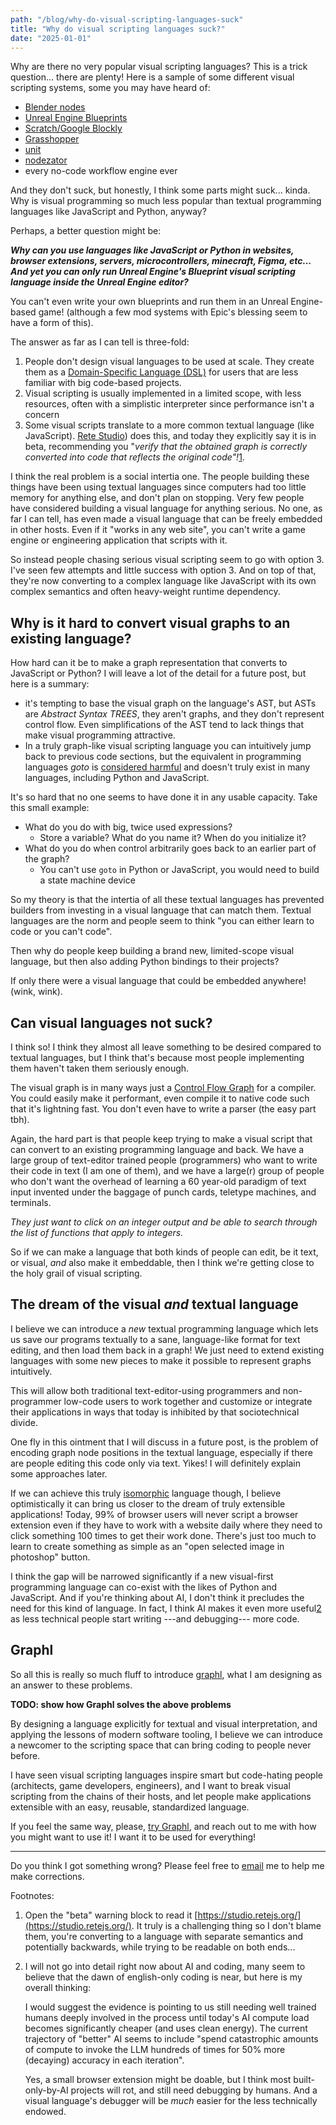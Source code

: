 ```yaml
---
path: "/blog/why-do-visual-scripting-languages-suck"
title: "Why do visual scripting languages suck?"
date: "2025-01-01"
---
```


Why are there no very popular visual scripting languages? This is a trick question... there are plenty!
Here is a sample of some different visual scripting systems, some you may have heard of:

- [Blender nodes](https://docs.blender.org/manual/en/latest/modeling/geometry_nodes/index.html)
- [Unreal Engine Blueprints](https://dev.epicgames.com/documentation/en-us/unreal-engine/introduction-to-blueprints-visual-scripting-in-unreal-engine)
- [Scratch/Google Blockly](https://developers.google.com/blockly/)
- [Grasshopper](https://www.grasshopper3d.com/page/tutorials-1)
- [unit](https://unit.software)
- [nodezator](https://github.com/IndiePython/nodezator)
- every no-code workflow engine ever

And they don't suck, but honestly, I think some parts might suck... kinda.
Why is visual programming so much less popular than textual programming languages like JavaScript and Python, anyway?

Perhaps, a better question might be:

<!-- TODO: different font -->

***Why can you use languages like JavaScript or Python in websites, browser extensions, servers,
microcontrollers, minecraft, Figma, etc... And yet you can only run Unreal Engine's Blueprint visual
scripting language inside the Unreal Engine editor?***

You can't even write your own blueprints and run them in an Unreal Engine-based game!
(although a few mod systems with Epic's blessing seem to have a form of this).

The answer as far as I can tell is three-fold:

1. People don't design visual languages to be used at scale.
   They create them as a [Domain-Specific Language (DSL)](https://en.wikipedia.org/wiki/Domain-specific_language)
   for users that are less familiar with big code-based projects.
2. Visual scripting is usually implemented in a limited scope, with less resources,
   often with a simplistic interpreter since performance isn't a concern
3. Some visual scripts translate to a more common textual language (like JavaScript).
   [Rete Studio](https://studio.retejs.org/)) does this, and today they explicitly say it is in beta, recommending you
   "_verify that the obtained graph is correctly converted into code that reflects the original code"!_<a href="#footnote1"><super>1</super></a>.

I think the real problem is a social intertia one. The people building these things have been using textual
languages since computers had too little memory for anything else, and don't plan on stopping. Very few people
have considered building a visual language for anything serious. No one, as far I can tell, has even made
a visual language that can be freely embedded in other hosts. Even if it "works in any web site", you can't
write a game engine or engineering application that scripts with it.

So instead people chasing serious visual scripting seem to go with option 3. I've seen few attempts and little
success with option 3. And on top of that, they're now converting to a complex language like JavaScript with its
own complex semantics and often heavy-weight runtime dependency.

## Why is it hard to convert visual graphs to an existing language?

How hard can it be to make a graph representation that converts to JavaScript or Python?
I will leave a lot of the detail for a future post, but here is a summary:

- it's tempting to base the visual graph on the language's AST, but ASTs are _Abstract Syntax TREES_, they aren't graphs,
  and they don't represent control flow. Even simplifications of the AST tend to lack things that make visual programming
  attractive.
- In a truly graph-like visual scripting language you can intuitively jump back to previous code sections,
  but the equivalent in programming languages _goto_ is [considered harmful](https://en.wikipedia.org/wiki/Considered_harmful)
  and doesn't truly exist in many languages, including Python and JavaScript.

It's so hard that no one seems to have done it in any usable capacity. Take this small example:

- What do you do with big, twice used expressions?
    - Store a variable? What do you name it? When do you initialize it?
- What do you do when control arbitrarily goes back to an earlier part of the graph?
    - You can't use `goto` in Python or JavaScript, you would need to build a state machine device

So my theory is that the intertia of all these textual languages has prevented builders from
investing in a visual language that can match them. Textual languages are the norm and people
seem to think "you can either learn to code or you can't code".

Then why do people keep building a brand new, limited-scope visual language,
but then also adding Python bindings to their projects?

If only there were a visual language that could be embedded anywhere! (wink, wink).

## Can visual languages not suck?

I think so! I think they almost all leave something to be desired compared to textual languages,
but I think that's because most people implementing them haven't taken them seriously enough.

The visual graph is in many ways just a [Control Flow Graph](https://en.wikipedia.org/wiki/Control-flow_graph) for a compiler.
You could easily make it performant, even compile it to native code such that it's lightning fast. You don't even have to
write a parser (the easy part tbh).

Again, the hard part is that people keep trying to make a visual script that can convert to an existing programming language and back.
We have a large group of text-editor trained
people (programmers) who want to write their code in text (I am one of them), and we have a large(r) group of
people who don't want the overhead of learning a 60 year-old paradigm of text input invented under the baggage of
punch cards, teletype machines, and terminals.

_They just want to click on an integer output and be able to search through the list of functions that apply to integers._

So if we can make a language that both kinds of people can edit, be it text, or visual, _and_ also make it embeddable,
then I think we're getting close to the holy grail of visual scripting.

## The dream of the visual _and_ textual language

I believe we can introduce a _new_ textual programming language which
lets us save our programs textually to a sane, language-like format for text editing,
and then load them back in a graph! We just need to extend existing languages with some new pieces to
make it possible to represent graphs intuitively.

This will allow both traditional text-editor-using programmers and non-programmer low-code users to work together
and customize or integrate their applications in ways that today is inhibited by that sociotechnical divide.

One fly in this ointment that I will discuss in a future post, is the problem of encoding graph node positions
in the textual language, especially if there are people editing this code only via text. Yikes!
I will definitely explain some approaches later.

If we can achieve this truly [isomorphic](https://en.wikipedia.org/wiki/Isomorphism) language though, I believe optimistically
it can bring us closer to the dream of truly extensible applications!
Today, 99% of browser users will never script a browser extension even if they have to work with a website daily where they need
to click something 100 times to get their work done.
There's just too much to learn to create something as simple as an "open selected image in photoshop" button.

I think the gap will be narrowed significantly if a new visual-first programming language can co-exist with the likes
of Python and JavaScript. And if you're thinking about AI, I don't think it
precludes the need for this kind of language.
In fact, I think AI makes it even more useful<super><a href="#footnote3">2</a></super>
as less technical people start writing ---and debugging--- more code.

## Graphl

So all this is really so much fluff to introduce [graphl](https://graphl.tech), what I am designing as
an answer to these problems.

**TODO: show how Graphl solves the above problems**

By designing a language explicitly for textual and visual interpretation, and applying the lessons of
modern software tooling, I believe we can introduce a newcomer to the scripting space that can bring
coding to people never before.

I have seen visual scripting languages inspire smart but code-hating people (architects, game
developers, engineers), and I want to break visual scripting from the chains of their hosts,
and let people make applications extensible with an easy, reusable, standardized language.

If you feel the same way, please, [try Graphl](https://graphl.tech/app), and reach out to me with
how you might want to use it! I want it to be used for everything!

<hr />

Do you think I got something wrong? Please feel free to
[email](mike@graphl.tech) me to help me make corrections.

Footnotes:

1.  <span id="footnote1"></span> Open the "beta" warning block to read it [https://studio.retejs.org/](https://studio.retejs.org/).
    It truly is a challenging thing so I don't blame them, you're converting to a language with separate semantics and potentially
    backwards, while trying to be readable on both ends...

2.  <span id="footnote2"></span> I will not go into detail right now about AI and coding, many seem to believe that the dawn of
    english-only coding is near, but here is my overall thinking:

    I would suggest the evidence is pointing to us still needing well trained humans deeply involved in the process until
    today's AI compute load becomes significantly cheaper (and uses clean energy).
    The current trajectory of "better" AI seems to include "spend catastrophic amounts of compute to invoke the LLM hundreds of times
    for 50% more (decaying) accuracy in each iteration".

    Yes, a small browser extension might be doable, but I think most built-only-by-AI projects will rot, and still need debugging by
    humans. And a visual language's debugger will be _much_ easier for the less technically endowed.

